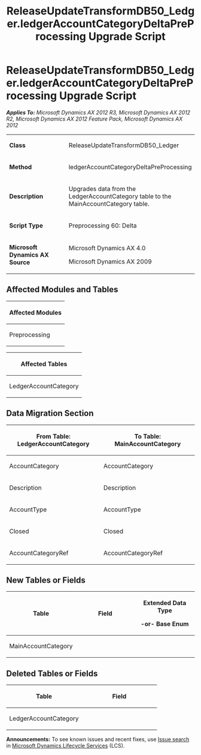 ﻿---
title: ReleaseUpdateTransformDB50_Ledger.ledgerAccountCategoryDeltaPreProcessing Upgrade Script
TOCTitle: ReleaseUpdateTransformDB50_Ledger.ledgerAccountCategoryDeltaPreProcessing Upgrade Script
ms:assetid: 94b0fde2-83dd-06af-7ef4-913a27fccb85
ms:mtpsurl: https://msdn.microsoft.com/en-us/library/JJ686151(v=AX.60)
ms:contentKeyID: 49709855
ms.date: 05/18/2015
mtps_version: v=AX.60
---

# ReleaseUpdateTransformDB50\_Ledger.ledgerAccountCategoryDeltaPreProcessing Upgrade Script 


_**Applies To:** Microsoft Dynamics AX 2012 R3, Microsoft Dynamics AX 2012 R2, Microsoft Dynamics AX 2012 Feature Pack, Microsoft Dynamics AX 2012_

<table>
<colgroup>
<col style="width: 50%" />
<col style="width: 50%" />
</colgroup>
<tbody>
<tr class="odd">
<td><p><strong>Class</strong></p></td>
<td><p>ReleaseUpdateTransformDB50_Ledger</p></td>
</tr>
<tr class="even">
<td><p><strong>Method</strong></p></td>
<td><p>ledgerAccountCategoryDeltaPreProcessing</p></td>
</tr>
<tr class="odd">
<td><p><strong>Description</strong></p></td>
<td><p>Upgrades data from the LedgerAccountCategory table to the MainAccountCategory table.</p></td>
</tr>
<tr class="even">
<td><p><strong>Script Type</strong></p></td>
<td><p>Preprocessing 60: Delta</p></td>
</tr>
<tr class="odd">
<td><p><strong>Microsoft Dynamics AX Source</strong></p></td>
<td><p>Microsoft Dynamics AX 4.0</p>
<p>Microsoft Dynamics AX 2009</p></td>
</tr>
</tbody>
</table>


## Affected Modules and Tables

<table>
<colgroup>
<col style="width: 100%" />
</colgroup>
<thead>
<tr class="header">
<th><p>Affected Modules</p></th>
</tr>
</thead>
<tbody>
<tr class="odd">
<td><p>Preprocessing</p></td>
</tr>
</tbody>
</table>


<table>
<colgroup>
<col style="width: 100%" />
</colgroup>
<thead>
<tr class="header">
<th><p>Affected Tables</p></th>
</tr>
</thead>
<tbody>
<tr class="odd">
<td><p>LedgerAccountCategory</p></td>
</tr>
</tbody>
</table>


## Data Migration Section

<table>
<colgroup>
<col style="width: 50%" />
<col style="width: 50%" />
</colgroup>
<thead>
<tr class="header">
<th><p>From Table: LedgerAccountCategory</p></th>
<th><p>To Table: MainAccountCategory</p></th>
</tr>
</thead>
<tbody>
<tr class="odd">
<td><p>AccountCategory</p></td>
<td><p>AccountCategory</p></td>
</tr>
<tr class="even">
<td><p>Description</p></td>
<td><p>Description</p></td>
</tr>
<tr class="odd">
<td><p>AccountType</p></td>
<td><p>AccountType</p></td>
</tr>
<tr class="even">
<td><p>Closed</p></td>
<td><p>Closed</p></td>
</tr>
<tr class="odd">
<td><p>AccountCategoryRef</p></td>
<td><p>AccountCategoryRef</p></td>
</tr>
</tbody>
</table>


## New Tables or Fields

<table>
<colgroup>
<col style="width: 33%" />
<col style="width: 33%" />
<col style="width: 33%" />
</colgroup>
<thead>
<tr class="header">
<th><p>Table</p></th>
<th><p>Field</p></th>
<th><p>Extended Data Type</p>
<p>-or- Base Enum</p></th>
</tr>
</thead>
<tbody>
<tr class="odd">
<td><p>MainAccountCategory</p></td>
<td><p></p></td>
<td><p></p></td>
</tr>
</tbody>
</table>


## Deleted Tables or Fields

<table>
<colgroup>
<col style="width: 50%" />
<col style="width: 50%" />
</colgroup>
<thead>
<tr class="header">
<th><p>Table</p></th>
<th><p>Field</p></th>
</tr>
</thead>
<tbody>
<tr class="odd">
<td><p>LedgerAccountCategory</p></td>
<td><p></p></td>
</tr>
</tbody>
</table>

  
**Announcements:** To see known issues and recent fixes, use [Issue search](http://go.microsoft.com/fwlink/?linkid=389258) in [Microsoft Dynamics Lifecycle Services](http://go.microsoft.com/fwlink/?linkid=306505) (LCS).

